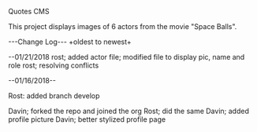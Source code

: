 Quotes CMS

This project displays images of 6 actors from the movie "Space Balls".

---Change Log---
+oldest to newest+

--01/21/2018
rost; added actor file; modified file to display pic, name and role
rost; resolving conflicts


--01/16/2018--

Rost: added branch develop

Davin; forked the repo and joined the org
Rost; did the same
Davin; added profile picture
Davin; better stylized profile page

